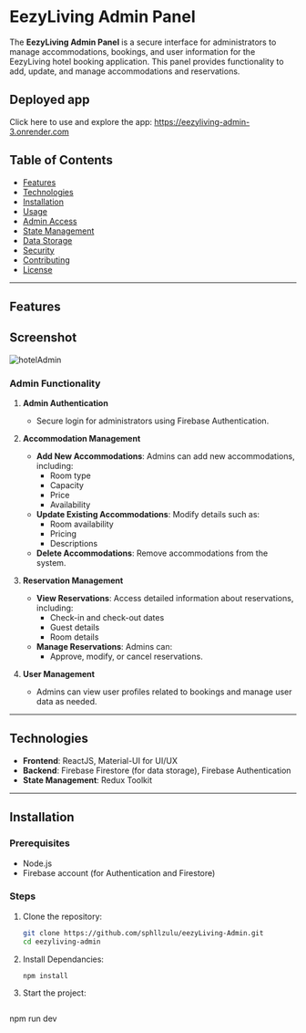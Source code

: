 # EezyLiving Admin Panel

The **EezyLiving Admin Panel** is a secure interface for administrators to manage accommodations, bookings, and user information for the EezyLiving hotel booking application. This panel provides functionality to add, update, and manage accommodations and reservations.

## Deployed app
Click here to use and explore the app: https://eezyliving-admin-3.onrender.com

## Table of Contents

- [Features](#features)
- [Technologies](#technologies)
- [Installation](#installation)
- [Usage](#usage)
- [Admin Access](#admin-access)
- [State Management](#state-management)
- [Data Storage](#data-storage)
- [Security](#security)
- [Contributing](#contributing)
- [License](#license)

---

## Features

## Screenshot
![hotelAdmin](https://github.com/user-attachments/assets/bee08c6f-0caa-4141-8573-45932c06e63d)


### Admin Functionality

1. **Admin Authentication**
   - Secure login for administrators using Firebase Authentication.

2. **Accommodation Management**
   - **Add New Accommodations**: Admins can add new accommodations, including:
     - Room type
     - Capacity
     - Price
     - Availability
   - **Update Existing Accommodations**: Modify details such as:
     - Room availability
     - Pricing
     - Descriptions
   - **Delete Accommodations**: Remove accommodations from the system.

3. **Reservation Management**
   - **View Reservations**: Access detailed information about reservations, including:
     - Check-in and check-out dates
     - Guest details
     - Room details
   - **Manage Reservations**: Admins can:
     - Approve, modify, or cancel reservations.

4. **User Management**
   - Admins can view user profiles related to bookings and manage user data as needed.

---

## Technologies

- **Frontend**: ReactJS, Material-UI for UI/UX
- **Backend**: Firebase Firestore (for data storage), Firebase Authentication
- **State Management**: Redux Toolkit

---

## Installation

### Prerequisites

- Node.js
- Firebase account (for Authentication and Firestore)

### Steps

1. Clone the repository:

   ```bash
   git clone https://github.com/sphllzulu/eezyLiving-Admin.git
   cd eezyliving-admin


2. Install Dependancies:

   ```bash
   npm install

3. Start the project:

   ```bash
npm run dev     

